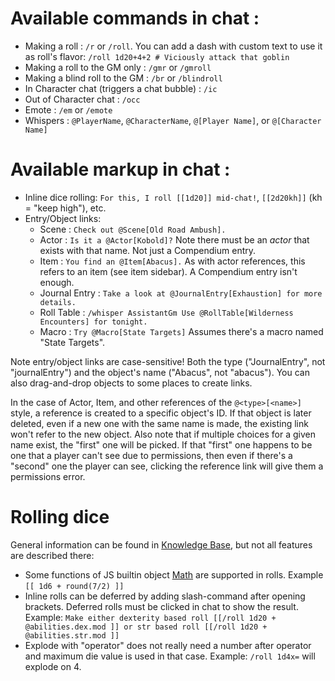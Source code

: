 # Available commands in chat : 
* Making a roll : `/r` or `/roll`. You can add a dash with custom text to use it as roll's flavor: `/roll 1d20+4+2 # Viciously attack that goblin`
* Making a roll to the GM only : `/gmr` or `/gmroll`
* Making a blind roll to the GM : `/br` or `/blindroll`
* In Character chat (triggers a chat bubble) : `/ic`
* Out of Character chat : `/occ`
* Emote : `/em` or `/emote`
* Whispers : `@PlayerName`, `@CharacterName`, `@[Player Name]`, or `@[Character Name]`

# Available markup in chat :
* Inline dice rolling: `For this, I roll [[1d20]] mid-chat!`, `[[2d20kh]]` (kh = "keep high"), etc.
* Entry/Object links:
  * Scene : `Check out @Scene[Old Road Ambush].`
  * Actor : `Is it a @Actor[Kobold]?`
    Note there must be an _actor_ that exists with that name.  Not just a Compendium entry.
  * Item : `You find an @Item[Abacus].`
    As with actor references, this refers to an item (see item sidebar).  A Compendium entry isn't enough.
  * Journal Entry : `Take a look at @JournalEntry[Exhaustion] for more details.`
  * Roll Table : `/whisper AssistantGm Use @RollTable[Wilderness Encounters] for tonight.`
  * Macro : `Try @Macro[State Targets]`
    Assumes there's a macro named "State Targets".

Note entry/object links are case-sensitive!  Both the type ("JournalEntry", not "journalEntry") and the object's name ("Abacus", not "abacus").  You can also drag-and-drop objects to some places to create links.

In the case of Actor, Item, and other references of the `@<type>[<name>]` style, a reference is created to a specific object's ID.  If that object is later deleted, even if a new one with the same name is made, the existing link won't refer to the new object.  Also note that if multiple choices for a given name exist, the "first" one will be picked.  If that "first" one happens to be one that a player can't see due to permissions, then even if there's a "second" one the player can see, clicking the reference link will give them a permissions error.

# Rolling dice

General information can be found in [Knowledge Base](https://foundryvtt.com/article/dice/), but not all features are described there:
* Some functions of JS builtin object [Math](https://developer.mozilla.org/en-US/docs/Web/JavaScript/Reference/Global_Objects/Math) are supported in rolls. Example `[[ 1d6 + round(7/2) ]]`
* Inline rolls can be deferred by adding slash-command after opening brackets. Deferred rolls must be clicked in chat to show the result. Example: `Make either dexterity based roll [[/roll 1d20 + @abilities.dex.mod ]] or str based roll [[/roll 1d20 + @abilities.str.mod ]]`
* Explode with "operator" does not really need a number after operator and maximum die value is used in that case. Example: `/roll 1d4x=` will explode on 4.